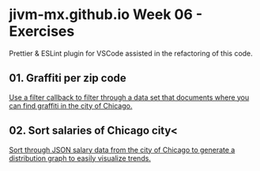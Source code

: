 # jivm-mx.github.io Week 06 - Exercises

Prettier & ESLint plugin for VSCode assisted in the refactoring of this code.

## 01. Graffiti per zip code

[Use a filter callback to filter through a data set that documents where you can find graffiti in the city of Chicago.](./01_graffitiPerZip)

## 02. Sort salaries of Chicago city<

[Sort through JSON salary data from the city of Chicago to generate a distribution graph to easily visualize trends.](./02_sortSalaries)
